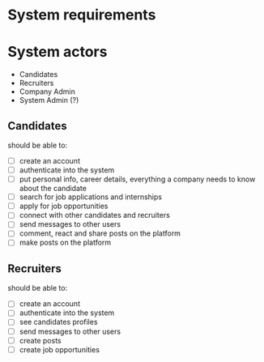 # System requirements

# System actors

- Candidates
- Recruiters
- Company Admin
- System Admin (?)

## Candidates

should be able to:

- [ ] create an account
- [ ] authenticate into the system
- [ ] put personal info, career details, everything a company needs to know about the candidate
- [ ] search for job applications and internships
- [ ] apply for job opportunities
- [ ] connect with other candidates and recruiters
- [ ] send messages to other users
- [ ] comment, react and share posts on the platform
- [ ] make posts on the platform

## Recruiters

should be able to:

- [ ] create an account
- [ ] authenticate into the system
- [ ] see candidates profiles
- [ ] send messages to other users
- [ ] create posts
- [ ] create job opportunities
